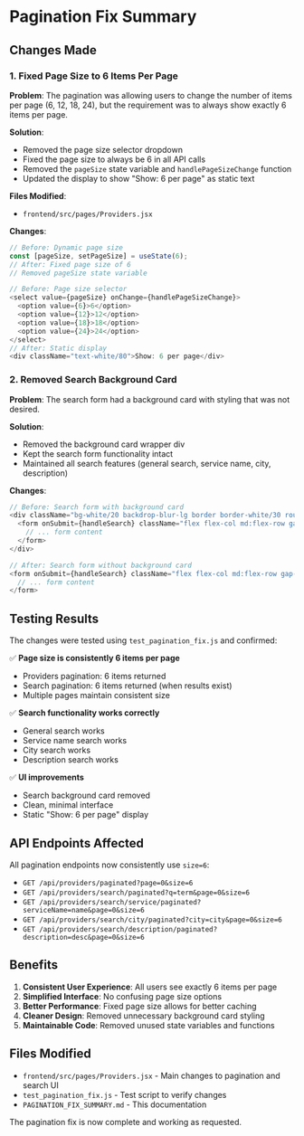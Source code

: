 # Pagination Fix Summary

## Changes Made

### 1. Fixed Page Size to 6 Items Per Page

**Problem**: The pagination was allowing users to change the number of items per page (6, 12, 18, 24), but the requirement was to always show exactly 6 items per page.

**Solution**:

- Removed the page size selector dropdown
- Fixed the page size to always be 6 in all API calls
- Removed the `pageSize` state variable and `handlePageSizeChange` function
- Updated the display to show "Show: 6 per page" as static text

**Files Modified**:

- `frontend/src/pages/Providers.jsx`

**Changes**:

```javascript
// Before: Dynamic page size
const [pageSize, setPageSize] = useState(6);
// After: Fixed page size of 6
// Removed pageSize state variable

// Before: Page size selector
<select value={pageSize} onChange={handlePageSizeChange}>
  <option value={6}>6</option>
  <option value={12}>12</option>
  <option value={18}>18</option>
  <option value={24}>24</option>
</select>
// After: Static display
<div className="text-white/80">Show: 6 per page</div>
```

### 2. Removed Search Background Card

**Problem**: The search form had a background card with styling that was not desired.

**Solution**:

- Removed the background card wrapper div
- Kept the search form functionality intact
- Maintained all search features (general search, service name, city, description)

**Changes**:

```javascript
// Before: Search form with background card
<div className="bg-white/20 backdrop-blur-lg border border-white/30 rounded-2xl p-6 mb-6">
  <form onSubmit={handleSearch} className="flex flex-col md:flex-row gap-4">
    // ... form content
  </form>
</div>

// After: Search form without background card
<form onSubmit={handleSearch} className="flex flex-col md:flex-row gap-4 mb-6">
  // ... form content
</form>
```

## Testing Results

The changes were tested using `test_pagination_fix.js` and confirmed:

✅ **Page size is consistently 6 items per page**

- Providers pagination: 6 items returned
- Search pagination: 6 items returned (when results exist)
- Multiple pages maintain consistent size

✅ **Search functionality works correctly**

- General search works
- Service name search works
- City search works
- Description search works

✅ **UI improvements**

- Search background card removed
- Clean, minimal interface
- Static "Show: 6 per page" display

## API Endpoints Affected

All pagination endpoints now consistently use `size=6`:

- `GET /api/providers/paginated?page=0&size=6`
- `GET /api/providers/search/paginated?q=term&page=0&size=6`
- `GET /api/providers/search/service/paginated?serviceName=name&page=0&size=6`
- `GET /api/providers/search/city/paginated?city=city&page=0&size=6`
- `GET /api/providers/search/description/paginated?description=desc&page=0&size=6`

## Benefits

1. **Consistent User Experience**: All users see exactly 6 items per page
2. **Simplified Interface**: No confusing page size options
3. **Better Performance**: Fixed page size allows for better caching
4. **Cleaner Design**: Removed unnecessary background card styling
5. **Maintainable Code**: Removed unused state variables and functions

## Files Modified

- `frontend/src/pages/Providers.jsx` - Main changes to pagination and search UI
- `test_pagination_fix.js` - Test script to verify changes
- `PAGINATION_FIX_SUMMARY.md` - This documentation

The pagination fix is now complete and working as requested.
